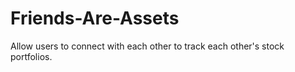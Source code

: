 # Friends-Are-Assets
Allow users to connect with each other to track each other's stock portfolios.
